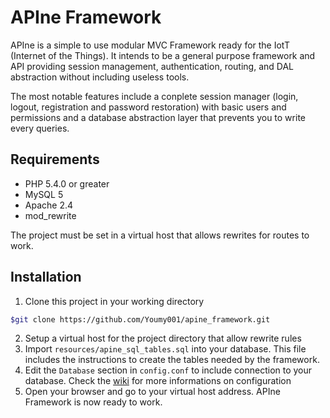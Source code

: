APIne Framework
================

APIne is a simple to use modular MVC Framework ready for the IotT (Internet of the Things). It intends to be a general purpose framework and API providing session management, authentication, routing, and DAL abstraction without including useless tools.

The most notable features include a conplete session manager (login, logout, registration and password restoration) with basic users and permissions and a database abstraction layer that prevents you to write every queries.

## Requirements
* PHP 5.4.0 or greater
* MySQL 5
* Apache 2.4
* mod_rewrite

The project must be set in a virtual host that allows rewrites for routes to work.

## Installation

1. Clone this project in your working directory 
```sh
$git clone https://github.com/Youmy001/apine_framework.git
```
2. Setup a virtual host for the project directory that allow rewrite rules
3. Import `resources/apine_sql_tables.sql` into your database. This file includes the instructions to create the tables needed by the framework.
4. Edit the `Database` section in `config.conf` to include connection to your database. Check the [wiki](https://github.com/Youmy001/apine_framework/wiki) for more informations on configuration 
5. Open your browser and go to your virtual host address. APIne Framework is now ready to work.

